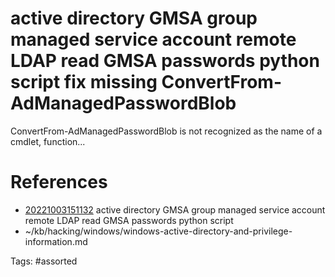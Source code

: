 # active directory  GMSA group managed service account remote LDAP read GMSA passwords python script fix missing ConvertFrom-AdManagedPasswordBlob
ConvertFrom-AdManagedPasswordBlob is not recognized as the name of a cmdlet, function...

# References
- [20221003151132](/zet/20221003151132/) active directory  GMSA group managed service account remote LDAP read GMSA passwords python script
- ~/kb/hacking/windows/windows-active-directory-and-privilege-information.md

Tags:
    #assorted

